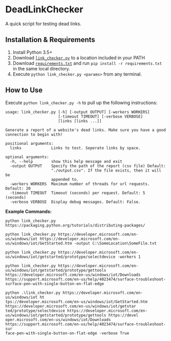 # DeadLinkChecker
A quick script for testing dead links. 

## Installation & Requirements
1. Install Python 3.5+
2. Download [`link_checker.py`](https://raw.githubusercontent.com/qwergram/DeadLinkChecker/master/link_checker.py) to a location included in your PATH
3. Download [`requirements.txt`](https://raw.githubusercontent.com/qwergram/DeadLinkChecker/master/requirements.txt) and run `pip install -r requirements.txt` in the same local directory.
3. Execute `python link_checker.py <params>` from any terminal.

## How to Use
Execute `python link_checker.py -h` to pull up the following instructions:
```
usage: link_checker.py [-h] [-output OUTPUT] [-workers WORKERS]
                       [-timeout TIMEOUT] [-verbose VERBOSE]
                       [links [links ...]]

Generate a report of a website's dead links. Make sure you have a good
connection to begin with!

positional arguments:
  links             Links to test. Seperate links by space.

optional arguments:
  -h, --help        show this help message and exit
  -output OUTPUT    Specify the path of the report (csv file) Default:
                    "./output.csv". If the file exists, then it will be
                    appended to.
  -workers WORKERS  Maximum number of threads for url requests. Default: 20
  -timeout TIMEOUT  Timeout (seconds) per request. Default: 5 (seconds)
  -verbose VERBOSE  Display debug messages. Default: False.
```

**Example Commands:**
```
python link_checker.py https://packaging.python.org/tutorials/distributing-packages/

python link_checker.py https://developer.microsoft.com/en-us/windows/iot https://developer.microsoft.com/en-us/windows/iot/GetStarted.htm -output C:\SomeLocation\SomeFile.txt

python link_checker.py https://developer.microsoft.com/en-us/windows/iot/getstarted/prototype/selectdevice -workers 1

python link_checker.py https://developer.microsoft.com/en-us/windows/iot/getstarted/prototype/gettools https://developer.microsoft.com/en-us/windows/iot/Downloads https://support.microsoft.com/en-us/help/4023474/surface-troubleshoot-surface-pen-with-single-button-on-flat-edge

python .\link_checker.py https://developer.microsoft.com/en-us/windows/iot ht
tps://developer.microsoft.com/en-us/windows/iot/GetStarted.htm https://developer.microsoft.com/en-us/windows/iot/getstar
ted/prototype/selectdevice https://developer.microsoft.com/en-us/windows/iot/getstarted/prototype/gettools https://devel
oper.microsoft.com/en-us/windows/iot/Downloads https://support.microsoft.com/en-us/help/4023474/surface-troubleshoot-sur
face-pen-with-single-button-on-flat-edge -verbose True
```